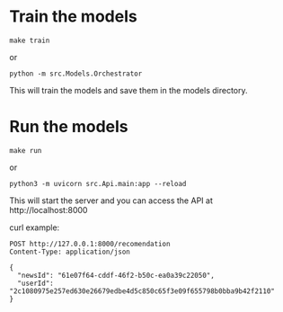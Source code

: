 Train the models
================



```
make train
```
or

```
python -m src.Models.Orchestrator
```

This will train the models and save them in the models directory.

Run the models
================

```
make run
```
or

```
python3 -m uvicorn src.Api.main:app --reload
```

This will start the server and you can access the API at http://localhost:8000

curl example:
```
POST http://127.0.0.1:8000/recomendation
Content-Type: application/json

{
  "newsId": "61e07f64-cddf-46f2-b50c-ea0a39c22050",
  "userId": "2c1080975e257ed630e26679edbe4d5c850c65f3e09f655798b0bba9b42f2110"
}
```